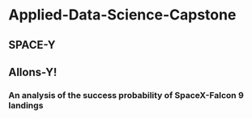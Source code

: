 # Applied-Data-Science-Capstone
## SPACE-Y
##
## Allons-Y!

### An analysis of the success probability of SpaceX-Falcon 9 landings 


